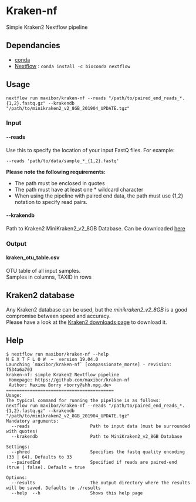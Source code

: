 # Kraken-nf

Simple Kraken2 Nextflow pipeline

## Dependancies

- [conda](https://conda.io/en/latest/) 
- [Nextflow](https://www.nextflow.io/) : `conda install -c bioconda nextflow`

## Usage

```
nextflow run maxibor/kraken-nf --reads "/path/to/paired_end_reads_*.{1,2}.fastq.gz" --krakendb "/path/to/minikraken2_v2_8GB_201904_UPDATE.tgz"
```

### Input

#### --reads

Use this to specify the location of your input FastQ files. For example:

`--reads 'path/to/data/sample_*_{1,2}.fastq'`

**Please note the following requirements:**

- The path must be enclosed in quotes
- The path must have at least one * wildcard character
- When using the pipeline with paired end data, the path must use {1,2} notation to specify read pairs.

#### --krakendb

Path to Kraken2 MiniKraken2_v2_8GB Database. Can be downloaded [here](https://ccb.jhu.edu/software/kraken2/index.shtml?t=downloads)



### Output

#### kraken_otu_table.csv

OTU table of all input samples.  
Samples in columns, TAXID in rows

## Kraken2 database

Any Kraken2 database can be used, but the *minikraken2_v2_8GB* is a good compromise between speed and accuracy.  
Please have a look at the [Kraken2 downloads page](https://ccb.jhu.edu/software/kraken2/index.shtml?t=downloads) to download it.

## Help

```
$ nextflow run maxibor/kraken-nf --help
N E X T F L O W  ~  version 19.04.0
Launching `maxibor/kraken-nf` [compassionate_morse] - revision: f534a6a703
kraken-nf: simple Kraken2 Nextflow pipeline
 Homepage: https://github.com/maxibor/kraken-nf
 Author: Maxime Borry <borry@shh.mpg.de>
=========================================
Usage:
The typical command for running the pipeline is as follows:
nextflow run maxibor/kraken-nf --reads "/path/to/paired_end_reads_*.{1,2}.fastq.gz" --krakendb "/path/to/minikraken2_v2_8GB_201904_UPDATE.tgz"
Mandatory arguments:
  --reads                       Path to input data (must be surrounded with quotes)
  --krakendb                    Path to MiniKraken2_v2_8GB Database

Settings:
  --phred                       Specifies the fastq quality encoding (33 | 64). Defaults to 33
  --pairedEnd                   Specified if reads are paired-end (true | false). Default = true

Options:
  --results                     The output directory where the results will be saved. Defaults to ./results
  --help  --h                   Shows this help page
```
